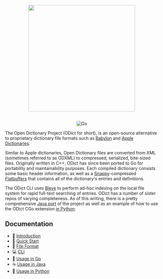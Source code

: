 <div align="center">

<img src="https://raw.githubusercontent.com/odict/odict/master/logo.jpg" width="350" />
<br/><br/>

![Go](https://github.com/TheOpenDictionary/odict/workflows/Go/badge.svg?branch=master)

</div>

The Open Dictionary Project (ODict for short), is an open-source alternative to proprietary dictionary file formats such
as [Babylon](http://www.babylon-software.com/free-dictionaries/) and
[Apple Dictionaries](https://developer.apple.com/library/content/documentation/UserExperience/Conceptual/DictionaryServicesProgGuide/Introduction/Introduction.html).

Similar to Apple dictionaries, Open Dictionary files are converted from XML (sometimes referred to as ODXML) to compressed, serialized, bite-sized files. Originally written in C++, ODict has since been ported to Go for portability and maintainability purposes. Each compiled dictionary consists some basic header information, as well as a [Snappy](https://github.com/google/snappy)-compressed [Flatbuffers](https://github.com/google/flatbuffers) that contains all of the dictionary's entries and definitions.

The ODict CLI uses [Bleve](https://github.com/blevesearch/bleve) to perform ad-hoc indexing on the local file system for rapid full-text searching of entries. ODict has a number of sister repos of varying completeness. As of this writing, there is a pretty comprehensive [Java port](https://github.com/TheOpenDictionary/odict-java) of the project as well as an example of how to use the ODict CGo extension [in Python](https://github.com/TheOpenDictionary/freedict/blob/master/odictlib.py).

## Documentation

- :wave: [Introduction](docs/introduction.md)
- :rocket: [Quick Start](docs/quick-start.md)
- :floppy_disk: [File Format](docs/format.md)
- :computer: [CLI](docs/cli.md)
- :runner: [Usage in Go](docs/go.md)
- :coffee: [Usage in Java](docs/java.md)
- :snake: [Usage in Python](docs/python.md)
